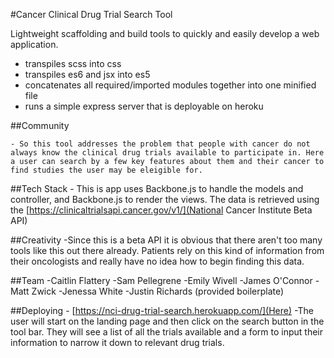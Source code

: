 #Cancer Clinical Drug Trial Search Tool

Lightweight scaffolding and build tools to quickly and easily develop a web application.

  - transpiles scss into css
  - transpiles es6 and jsx into es5
  - concatenates all required/imported modules together into one minified file
  - runs a simple express server that is deployable on heroku

##Community

    - So this tool addresses the problem that people with cancer do not always know the clinical drug trials available to participate in. Here a user can search by a few key features about them and their cancer to find studies the user may be eleigible for.

##Tech Stack
    - This is app uses Backbone.js to handle the models and controller, and Backbone.js to render the views. The data is retrieved using the [https://clinicaltrialsapi.cancer.gov/v1/](National Cancer Institute Beta API)

##Creativity
    -Since this is a beta API it is obvious that there aren't too many tools like this out there already. Patients rely on this kind of information from their oncologists and really have no idea how to begin finding this data.

##Team
    -Caitlin Flattery
    -Sam Pellegrene
    -Emily Wivell
    -James O'Connor
    -Matt Zwick
    -Jenessa White
    -Justin Richards (provided boilerplate)

##Deploying
    - [https://nci-drug-trial-search.herokuapp.com/](Here)
    -The user will start on the landing page and then click on the search button in the tool bar. They will see a list of all the trials available and a form to input their information to narrow it down to relevant drug trials.
